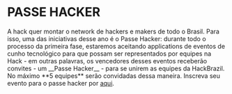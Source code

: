 # PASSE HACKER

A hack quer montar o network de hackers e makers de todo o Brasil. Para isso, uma das iniciativas desse ano é o Passe Hacker: durante todo o processo da primeira fase, estaremos aceitando applications de eventos de cunho tecnológico para que possam ser representados por equipes na Hack - em outras palavras, os vencedores desses eventos receberão convites - um \_\_Passe Hacker\_\_ - para se unirem as equipes da HackBrazil. No máximo \*\*5 equipes\*\* serão convidadas dessa maneira. Inscreva seu evento para o passe hacker por [aqui](https://allanscosta.typeform.com/to/X7GVNW).





